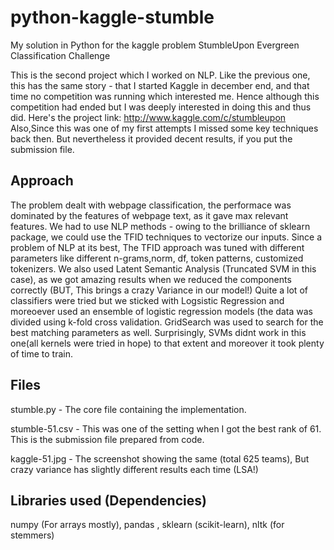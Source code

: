 python-kaggle-stumble
=====================

My solution in Python for the kaggle problem StumbleUpon Evergreen Classification Challenge

This is the second project which I worked on NLP.
Like the previous one, this has the same story - that I started Kaggle in december end, and that time no competition was running which interested me.
Hence although this competition had ended but I was deeply interested in doing this and thus did.
Here's the project link: http://www.kaggle.com/c/stumbleupon
Also,Since this was one of my first attempts I missed some key techniques back then. But nevertheless it provided decent results, if you put the submission file.


Approach
---------
The problem dealt with webpage classification, the performace was dominated by the features of webpage text, as it gave max relevant features.
We had to use NLP methods - owing to the brilliance of sklearn package, we could use the TFID techniques to vectorize our inputs. 
Since a problem of NLP at its best, The TFID approach was tuned with different parameters like different n-grams,norm, df, token patterns, customized tokenizers.
We also used Latent Semantic Analysis (Truncated SVM in this case), as we got amazing results when we reduced the components correctly (BUT, This brings a crazy Variance in our model!)
Quite a lot of classifiers were tried but we sticked with Logsistic Regression and moreoever used an ensemble of logistic regression models (the data was divided using k-fold cross validation.
GridSearch was used to search for the best matching parameters as well.
Surprisingly, SVMs didnt work in this one(all kernels were tried in hope) to that extent and moreover it took plenty of time to train.

Files
-------
stumble.py - The core file containing the implementation.

stumble-51.csv - This was one of the setting when I got the best rank of 61. This is the submission file prepared from code.

kaggle-51.jpg - The screenshot showing the same (total 625 teams), But crazy variance has slightly different results each time (LSA!)

Libraries used (Dependencies)
----------------
numpy (For arrays mostly), 
pandas ,
sklearn (scikit-learn),
nltk (for stemmers) 
